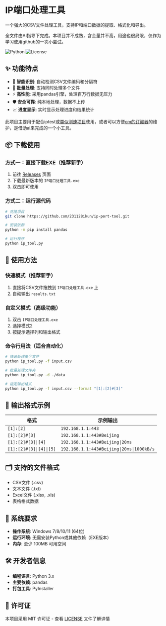 # IP端口处理工具

一个强大的CSV文件处理工具，支持IP和端口数据的提取、格式化和导出。

全文件由AI指导下完成。本项目并不成熟，含金量并不高，用途也很局限，仅作为学习使用github的一次小尝试。

![Python](https://img.shields.io/badge/Python-3.7+-blue.svg)
![License](https://img.shields.io/badge/License-MIT-green.svg)

## ✨ 功能特点

- 🚀 **智能识别**: 自动检测CSV文件编码和分隔符
- 📁 **批量处理**: 支持同时处理多个文件
- ⚡ **高性能**: 采用pandas引擎，处理百万行数据无压力
- 🛡️ **安全可靠**: 纯本地处理，数据不上传
- 📈 **进度显示**: 实时显示处理进度和结果统计

此项目主要用于配合iptest或[类似测速项目](https://github.com/jackrun123/cfiptest)使用，或者可以方便[cm的订阅器](https://github.com/cmliu/WorkerVless2sub)的维护，是借助ai来完成的一个小工具。

## 📦 下载使用

### 方式一：直接下载EXE（推荐新手）
1. 前往 [Releases](https://github.com/231128ikun/ip-port-tool/releases) 页面
2. 下载最新版本的 `IP端口处理工具.exe`
3. 双击即可使用

### 方式二：运行源代码
```bash
# 克隆项目
git clone https://github.com/231128ikun/ip-port-tool.git

# 安装依赖
python -m pip install pandas

# 运行程序
python ip_tool.py
```

## 🎯 使用方法

### 快速模式（推荐新手）
1. 直接将CSV文件拖拽到 `IP端口处理工具.exe` 上
2. 自动输出 `results.txt`

### 自定义模式（高级功能）
1. 双击 `IP端口处理工具.exe`
2. 选择模式2
3. 按提示选择列和输出格式

### 命令行用法（适合自动化）
```bash
# 快速处理单个文件
python ip_tool.py -f input.csv

# 批量处理文件夹
python ip_tool.py -d ./data

# 指定输出格式
python ip_tool.py -f input.csv --format "[1]:[2]#[3]"
```

## 📝 输出格式示例

| 格式 | 示例输出 |
|------|----------|
| `[1]:[2]` | `192.168.1.1:443` |
| `[1]:[2]#[3]` | `192.168.1.1:443#Beijing` |
| `[1]:[2]#[3]\|[4]` | `192.168.1.1:443#Beijing\|20ms` |
| `[1]:[2]#[3]\|[4]\|[5]` | `192.168.1.1:443#Beijing\|20ms\|1000kB/s` |

## 🗂️ 支持的文件格式

- CSV文件 (.csv)
- 文本文件 (.txt)
- Excel文件 (.xlsx, .xls)
- 表格格式数据

## 🔧 系统要求

- **操作系统**: Windows 7/8/10/11 (64位)
- **运行环境**: 无需安装Python或其他依赖（EXE版本）
- **内存**: 至少 100MB 可用空间

## 🛠️ 开发者信息

- **编程语言**: Python 3.x
- **主要依赖**: pandas
- **打包工具**: PyInstaller

## 📄 许可证

本项目采用 MIT 许可证 - 查看 [LICENSE](LICENSE) 文件了解详情






